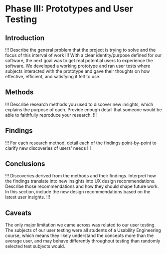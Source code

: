 # Phase III: Prototypes and User Testing

## Introduction

!!! Describe the general problem that the project is trying to solve and the focus of this interval of work !!!
With a clear identity/purpose defined for our software, the next goal was to get real potential users to experience the software. We developed a working prototype and ran user tests where subjects interacted with the prototype and gave their thoughts on how effective, efficient, and satisfying it felt to use.

## Methods

!!! Describe research methods you used to discover new insights, which explains the purpose of each. Provide enough detail that someone would be able to faithfully reproduce your research. !!!

## Findings

!!! For each research method, detail each of the findings point-by-point to clarify new discoveries of users' needs !!!

## Conclusions

!!! Discoveries derived from the methods and their findings. Interpret how the findings translate into new insights into UX design recommendations. Describe those recommendations and how they should shape future work. In this section, include the new design recommendations based on the latest user insights. !!!

## Caveats

The only major limitation we came across was related to our user testing. The subjects of our user testing were all students of a Usability Engineering course, which means they likely understand the concepts more than the average user, and may behave differently throughout testing than randomly selected test subjects would.
